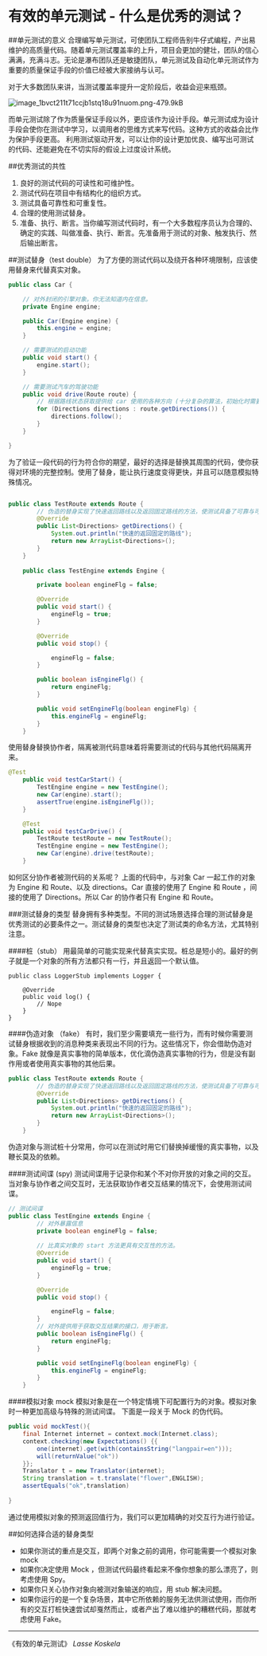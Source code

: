 # 有效的单元测试 - 什么是优秀的测试？

##单元测试的意义
合理编写单元测试，可使团队工程师告别牛仔式编程，产出易维护的高质量代码。随着单元测试覆盖率的上升，项目会更加的健壮，团队的信心满满，充满斗志。无论是瀑布团队还是敏捷团队，单元测试及自动化单元测试作为重要的质量保证手段的价值已经被大家接纳与认可。

对于大多数团队来讲，当测试覆盖率提升一定阶段后，收益会迎来瓶颈。

![image_1bvct211t71ccjb1stq18u91nuom.png-479.9kB][1]

而单元测试除了作为质量保证手段以外，更应该作为设计手段。单元测试成为设计手段会使你在测试中学习，以调用者的思维方式来写代码。这种方式的收益会比作为保护手段更高。
利用测试驱动开发，可以让你的设计更加优良、编写出可测试的代码、还能避免在不切实际的假设上过度设计系统。


##优秀测试的共性
1. 良好的测试代码的可读性和可维护性。
2. 测试代码在项目中有结构化的组织方式。
3. 测试具备可靠性和可重复性。
4. 合理的使用测试替身。
5. 准备、执行、断言。当你编写测试代码时，有一个大多数程序员认为合理的、确定的实践、叫做准备、执行、断言。先准备用于测试的对象、触发执行、然后输出断言。

##测试替身（test double）
为了方便的测试代码以及绕开各种环境限制，应该使用替身来代替真实对象。

```java
public class Car {

    // 对外封闭的引擎对象。你无法知道内在信息。
    private Engine engine;

    public Car(Engine engine) {
        this.engine = engine;
    }

    // 需要测试的启动功能
    public void start() {
        engine.start();
    }

    // 需要测试汽车的驾驶功能
    public void drive(Route route) {
        // 根据路线状态获取提供给 car 使用的各种方向 (十分复杂的算法，初始化时需要涉及 gis 算法。最终获取的对对象与当前的时间有关）
        for (Directions directions : route.getDirections()) {
            directions.follow();
        }
    }

}


```

为了验证一段代码的行为符合你的期望，最好的选择是替换其周围的代码，使你获得对环境的完整控制。使用了替身，能让执行速度变得更快，并且可以随意模拟特殊情况。

```java

public class TestRoute extends Route {
        // 伪造的替身实现了快速返回路线以及返回固定路线的方法，使测试具备了可靠与可重复性
        @Override
        public List<Directions> getDirections() {
            System.out.println("快速的返回固定的路线");
            return new ArrayList<Directions>();
        }
    }
    
    public class TestEngine extends Engine {

        private boolean engineFlg = false;

        @Override
        public void start() {
            engineFlg = true;
        }

        @Override
        public void stop() {

            engineFlg = false;
        }

        public boolean isEngineFlg() {
            return engineFlg;
        }

        public void setEngineFlg(boolean engineFlg) {
            this.engineFlg = engineFlg;
        }
    }


```

使用替身替换协作者，隔离被测代码意味着将需要测试的代码与其他代码隔离开来。

```java
@Test
    public void testCarStart() {
        TestEngine engine = new TestEngine();
        new Car(engine).start();
        assertTrue(engine.isEngineFlg());
    }

    @Test
    public void testCarDrive() {
        TestRoute testRoute = new TestRoute();
        TestEngine engine = new TestEngine();
        new Car(engine).drive(testRoute);
    }

```


如何区分协作者被测代码的关系呢？
上面的代码中，与对象 Car 一起工作的对象为 Engine 和 Route、以及 directions。Car 直接的使用了 Engine 和 Route ，间接的使用了 Directions。所以 Car 的协作者只有 Engine 和 Route。


###测试替身的类型
替身拥有多种类型。不同的测试场景选择合理的测试替身是优秀测试的必要条件之一。测试替身的类型也决定了测试类的命名方法，尤其特别注意。

####桩（stub）
用最简单的可能实现来代替真实实现。桩总是短小的。最好的例子就是一个对象的所有方法都只有一行，并且返回一个默认值。
```
public class LoggerStub implements Logger {
    
    @Override
    public void log() {
        // Nope
    }
}

```

####伪造对象 （fake）
有时，我们至少需要填充一些行为，而有时候你需要测试替身根据收到的消息种类来表现出不同的行为。这些情况下，你会借助伪造对象。Fake 就像是真实事物的简单版本，优化滴伪造真实事物的行为，但是没有副作用或者使用真实事物的其他后果。

```java
public class TestRoute extends Route {
        // 伪造的替身实现了快速返回路线以及返回固定路线的方法，使测试具备了可靠与可重复性
        @Override
        public List<Directions> getDirections() {
            System.out.println("快速的返回固定的路线");
            return new ArrayList<Directions>();
        }
    }

```
伪造对象与测试桩十分常用，你可以在测试时用它们替换掉缓慢的真实事物，以及鞭长莫及的依赖。

####测试间谍 (spy)
测试间谍用于记录你和某个不对你开放的对象之间的交互。当对象与协作者之间交互时，无法获取协作者交互结果的情况下，会使用测试间谍。

```java
// 测试间谍
public class TestEngine extends Engine {
        // 对外暴露信息
        private boolean engineFlg = false;
        
        // 比真实对象的 start 方法更具有交互性的方法。
        @Override
        public void start() {
            engineFlg = true;
        }

        @Override
        public void stop() {

            engineFlg = false;
        }
        // 对外提供用于获取交互结果的接口，用于断言。
        public boolean isEngineFlg() {
            return engineFlg;
        }

        public void setEngineFlg(boolean engineFlg) {
            this.engineFlg = engineFlg;
        }
    }

```
####模拟对象 mock 
模拟对象是在一个特定情境下可配置行为的对象。模拟对象时一种更加高级与特殊的测试间谍。
下面是一段关于 Mock 的伪代码。

```java
public void mockTest(){
    final Internet internet = context.mock(Internet.class);
    context.checking(new Expectations() {{
        one(internet).get(with(containsString("langpair=en")));
        will(returnValue("ok"))
    }};
    Translator t = new Translator(internet);
    String translation = t.translate("flower",ENGLISH);
    assertEquals("ok",translation)
    
}

```
通过使用模拟对象的预测返回值行为，我们可以更加精确的对交互行为进行验证。

##如何选择合适的替身类型

- 如果你测试的重点是交互，即两个对象之前的调用，你可能需要一个模拟对象 mock
- 如果你决定使用 Mock ，但测试代码最终看起来不像你想象的那么漂亮了，则考虑使用 Spy。
- 如果你只关心协作对象向被测对象输送的响应，用 stub 解决问题。
- 如果你运行的是一个复杂场景，其中它所依赖的服务无法供测试使用，而你所有的交互打桩快速尝试却戛然而止，或者产出了难以维护的糟糕代码，那就考虑使用 Fake。


---

《有效的单元测试》 *Lasse Koskela*






  [1]: http://static.zybuluo.com/mikumikulch/njz109ixdoxpnosgi7jn11nh/image_1bvct211t71ccjb1stq18u91nuom.png